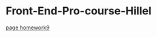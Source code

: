 # Front-End-Pro-course-Hillel
[page homework9](https://helen25sur.github.io/Front-End-Pro-course-Hillel/hw9-surilova/)
